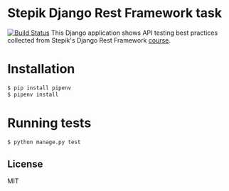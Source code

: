 # Stepik Django Rest Framework task
[![Build Status](https://travis-ci.com/k0t3n/stepik_drf_tests.svg?branch=master)](https://travis-ci.com/k0t3n/stepik_drf_tests)
This Django application shows API testing best practices collected from Stepik's Django Rest Framework [course](https://stepik.org/course/73594/).

# Installation
```sh
$ pip install pipenv
$ pipenv install
```

# Running tests
```sh
$ python manage.py test
```

## License
MIT
